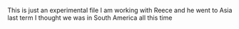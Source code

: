 This is just an experimental file
I am working with Reece and he went to Asia last term 
I thought we was in South America all this time